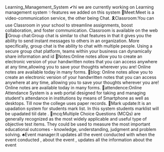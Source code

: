 Learning_Management_System
✔hi we are currently working on Learning management system
✨features we added on this system
🎈Meet:Meet is a video-communication service, the other being Chat.
🎗Classroom:You can use Classroom in your school to streamline assignments,
boost collaboration, and foster communication. Classroom is available on the web
🎊Group chat:Group chat is similar to chat features in that it gives you the ability to send instant messages to others in an organization.
More specifically, group chat is the ability to chat with multiple people. Using a secure group chat platform,
teams within your business can dynamically share information and id
🎠Notes:Online notes allow you to create an electronic version of your handwritten notes that you can access anywhere at any time,allowing you to save your thoughts wherever you are!
Online notes are available today in many forms.
🧨blog: Online notes allow you to create an electronic version of your handwritten notes that you can access anywhere at any time, allowing you to save your thoughts wherever you are! Online notes are available today in many forms.
💍attendence:Online Attendance System is a web portal designed for taking and managing student's attendance in institutions by means of Smartphone as well as desktops. Till now the college uses paper records.
🎨Mark update:It is an upadation system for students mark list. In this system students marklist will be upadated tiil date .
💎mcq:Multiple Choice Questions (MCQs) are generally recognized as the most widely applicable and useful type of objective test items.
They could be used to measure the most important educational outcomes - knowledge, understanding, judgment and problem solving.
♣Event manager:It updates all the event conducted with when the event conducted , about the event , updates all the information about the event
